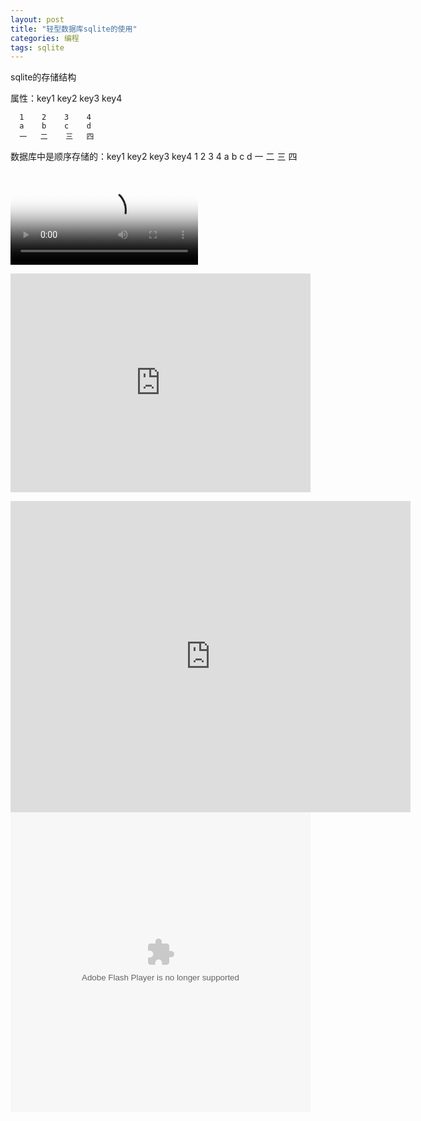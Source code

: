 ```yaml
---
layout: post
title: "轻型数据库sqlite的使用"
categories: 编程
tags: sqlite
---
```


sqlite的存储结构

属性：key1 key2 key3 key4

	  1    2    3    4 
	  a    b    c    d
      一   二    三   四
数据库中是顺序存储的：key1 key2 key3 key4 1    2    3    4 a    b    c    d 一   二    三   四


<video src="http://guo0625.github.io/assets/blob/master/MichaelJackson.mp4" poster="http://guo0625.github.io/lay1010/tree/gh-pages/public/img/dog.jpg" controls></video>

<embed src="http://myst729.github.io/assets/media/2015/web-components-custom-elements.mp4" allowFullScreen="true" quality="high" width="480" height="350" align="middle" allowScriptAccess="always" ></embed>


<iframe frameborder="0" width="640" height="498" src="http://v.qq.com/iframe/player.html?vid=z0117bzvjfe&tiny=0&auto=0" allowfullscreen></iframe>


<embed type="application/x-shockwave-flash" allowscriptaccess="always" allowfullscreen="true" wmode="transparent" quality="high" height="480" width="480" src="http://video.weibo.com/player/1034:aa40fa9d786fb043f6f3256f90f3dfab/v.swf"/>